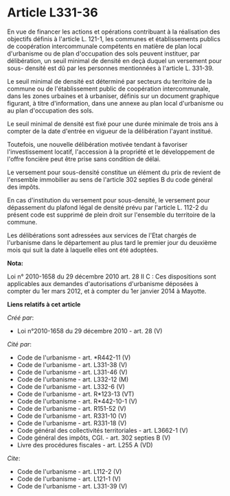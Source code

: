 # Article L331-36

En vue de financer les actions et opérations contribuant à la réalisation des objectifs définis à l'article L. 121-1, les
communes et établissements publics de coopération intercommunale compétents en matière de plan local d'urbanisme ou de plan
d'occupation des sols peuvent instituer, par délibération, un seuil minimal de densité en deçà duquel un versement pour sous-
densité est dû par les personnes mentionnées à l'article L. 331-39. 

Le seuil minimal de densité est déterminé par secteurs du territoire de la commune ou de l'établissement public de
coopération intercommunale, dans les zones urbaines et à urbaniser, définis sur un document graphique figurant, à titre
d'information, dans une annexe au plan local d'urbanisme ou au plan d'occupation des sols. 

Le seuil minimal de densité est fixé pour une durée minimale de trois ans à compter de la date d'entrée en vigueur de la
délibération l'ayant institué. 

Toutefois, une nouvelle délibération motivée tendant à favoriser l'investissement locatif, l'accession à la propriété et le
développement de l'offre foncière peut être prise sans condition de délai. 

Le versement pour sous-densité constitue un élément du prix de revient de l'ensemble immobilier au sens de l'article 302
septies B du code général des impôts. 

En cas d'institution du versement pour sous-densité, le versement pour dépassement du plafond légal de densité prévu par
l'article L. 112-2 du présent code est supprimé de plein droit sur l'ensemble du territoire de la commune. 

Les délibérations sont adressées aux services de l'Etat chargés de l'urbanisme dans le département au plus tard le premier
jour du deuxième mois qui suit la date à laquelle elles ont été adoptées.

**Nota:**

Loi n° 2010-1658 du 29 décembre 2010 art. 28 II C : Ces dispositions sont applicables aux demandes d'autorisations
d'urbanisme déposées à compter du 1er mars 2012, et à compter du 1er janvier 2014 à Mayotte.

**Liens relatifs à cet article**

_Créé par_:

  - Loi n°2010-1658 du 29 décembre 2010 - art. 28 (V)

_Cité par_:

  - Code de l'urbanisme - art. *R442-11 (V)
  - Code de l'urbanisme - art. L331-38 (V)
  - Code de l'urbanisme - art. L331-46 (V)
  - Code de l'urbanisme - art. L332-12 (M)
  - Code de l'urbanisme - art. L332-6 (V)
  - Code de l'urbanisme - art. R*123-13 (VT)
  - Code de l'urbanisme - art. R*442-10-1 (V)
  - Code de l'urbanisme - art. R151-52 (V)
  - Code de l'urbanisme - art. R331-10 (V)
  - Code de l'urbanisme - art. R331-18 (V)
  - Code général des collectivités territoriales - art. L3662-1 (V)
  - Code général des impôts, CGI. - art. 302 septies B (V)
  - Livre des procédures fiscales - art. L255 A (VD)

_Cite_:

  - Code de l'urbanisme - art. L112-2 (V)
  - Code de l'urbanisme - art. L121-1 (V)
  - Code de l'urbanisme - art. L331-39 (V)
